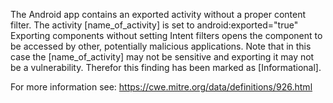 The Android app contains an exported activity without a proper content filter. The activity [name_of_activity] is set to android:exported="true"  
Exporting components without setting Intent filters opens the component to be accessed by other, potentially malicious applications. Note that in this case the [name_of_activity] may not be sensitive and exporting it may not be a vulnerability. Therefor this finding has been marked as [Informational].  

For more information see: https://cwe.mitre.org/data/definitions/926.html
